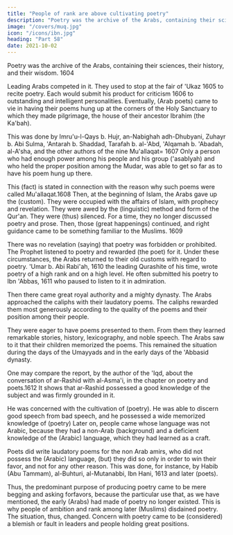 ```yaml
---
title: "People of rank are above cultivating poetry"
description: "Poetry was the archive of the Arabs, containing their sciences, their history, and their wisdom"
image: "/covers/muq.jpg"
icon: "/icons/ibn.jpg"
heading: "Part 58"
date: 2021-10-02
---
```



<!-- ## 58. People of rank are above cultivating poetry -->

Poetry was the archive of the Arabs, containing their sciences, their history, and their wisdom. 1604 

Leading Arabs competed in it. They used to stop at the fair of 'Ukaz 1605 to recite poetry. Each would submit his product
for criticism 1606 to outstanding and intelligent personalities. Eventually, (Arab poets) came to vie in having their poems hung up at the corners of the Holy Sanctuary to which they made pilgrimage, the house of their ancestor Ibrahim (the Ka'bah). 

This was done by Imru'u-l-Qays b. Hujr, an-Nabighah adh-Dhubyani, Zuhayr b. Abi Sulma, 'Antarah b. Shaddad, Tarafah b. al-'Abd, 'Alqamah b. 'Abadah, al-A'sha, and the other authors of the nine Mu'allaqat= 1607 Only a person who had
enough power among his people and his group ('asabIyah) and who held the proper position among the Mudar, was able to get so far as to have his poem hung up there. 

This (fact) is stated in connection with the reason why such poems were called Mu'allaqat.1608
Then, at the beginning of Islam, the Arabs gave up the (custom). They were occupied with the affairs of Islam, with prophecy and revelation. They were awed by the (linguistic) method and form of the Qur'an. They were (thus) silenced. For a
time, they no longer discussed poetry and prose. Then, those (great happenings) continued, and right guidance came to be something familiar to the Muslims. 1609

There was no revelation (saying) that poetry was forbidden or prohibited. The Prophet listened to poetry and rewarded (the poet) for it. Under these circumstances, the Arabs returned to their old customs with regard to poetry. 'Umar b. Abi Rabi'ah,
1610 the leading Qurashite of his time, wrote poetry of a high rank and on a high level. He often submitted his poetry to Ibn 'Abbas, 1611 who paused to listen to it in admiration.


Then there came great royal authority and a mighty dynasty. The Arabs approached the caliphs with their laudatory poems. The caliphs rewarded them most generously according to the quality of the poems and their position among their people. 

They were eager to have poems presented to them. From them they learned remarkable stories, history, lexicography, and noble speech. The Arabs saw to it that their children memorized the poems. This remained the situation during the days of the Umayyads and in the early days of the 'Abbasid dynasty. 

One may compare the report, by the author of the 'Iqd, about the conversation of ar-Rashid with al-Asma'i, in the chapter on poetry and poets.1612 It shows that ar-Rashid possessed a good knowledge of the subject and was firmly grounded in it. 

He was concerned with the cultivation of (poetry). He was able to discern good speech from bad speech, and he possessed a wide memorized knowledge of (poetry) Later on, people came whose language was not Arabic, because they had a non-Arab (background) and a deficient knowledge of the (Arabic) language, which they had learned as a craft.

Poets did write laudatory poems for the non Arab amirs, who did not possess the (Arabic) language, (but) they did so only in order to win their favor, and not for any other reason. This was done, for instance, by Habib (Abu Tammam), al-Buhturi, al-Mutanabbi, Ibn Hani, 1613 and later (poets). 

Thus, the predominant purpose of producing poetry came to be mere begging and asking forfavors, because the particular use that, as we have mentioned, the early (Arabs) had made of poetry no longer existed. This is why people of ambition and rank among later (Muslims) disdained poetry. The situation, thus, changed. Concern with poetry came to be (considered) a blemish or fault in leaders and people holding great positions.
